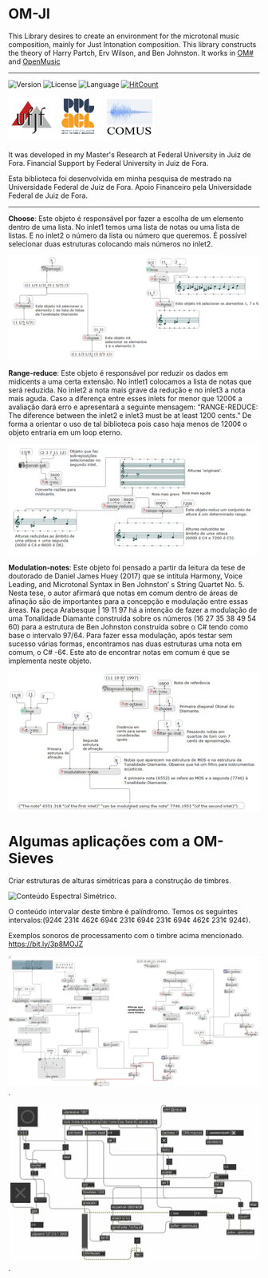 # OM-JI
This Library desires to create an environment for the microtonal music composition, mainly for Just Intonation composition. This library constructs the theory of Harry Partch, Erv Wilson, and Ben Johnston. It works in [OM#](https://github.com/cac-t-u-s/om-sharp) and [OpenMusic](https://github.com/openmusic-project/openmusic/releases)

---

![Version](https://img.shields.io/badge/version-1.0-green.svg?style=flat-square) ![License](https://img.shields.io/badge/license-GPL3-blue.svg?style=flat-square) ![Language](https://img.shields.io/badge/language-Lisp-yellow.svg?style=flat-square) [![HitCount](http://hits.dwyl.com/charlesneimog/om-ji.svg)](http://hits.dwyl.com/charlesneimog/om-ji)

![UFJF](https://github.com/charlesneimog/OM-Sieves/blob/master/Imagens/ufjf.png) ![PPGACL](https://github.com/charlesneimog/OM-Sieves/blob/master/Imagens/ppgacl.png) ![PPGACL](https://github.com/charlesneimog/OM-Sieves/blob/master/Imagens/comus.png)

It was developed in my Master's Research at Federal University in Juiz de Fora. Financial Support by Federal University in Juiz de Fora.

Esta biblioteca foi desenvolvida em minha pesquisa de mestrado na Universidade Federal de Juiz de Fora. Apoio Financeiro pela Universidade Federal de Juiz de Fora.

------

**Choose**: Este objeto é responsável por fazer a escolha de um elemento dentro de uma lista. No inlet1 temos uma lista de notas ou uma lista de listas. E no inlet2 o número da lista ou número que queremos. É possível selecionar duas estruturas colocando mais números no inlet2. 

![Choose](https://github.com/charlesneimog/OM-JI/blob/master/resources/Imagens/choose.png)

**Range-reduce**: Este objeto é responsável por reduzir os dados em midicents a uma certa extensão. No intlet1 colocamos a lista de notas que será reduzida. No inlet2 a nota mais grave da redução e no inlet3 a nota mais aguda. Caso a diferença entre esses inlets for menor que 1200¢ a avaliação dará erro e apresentará a seguinte mensagem: “RANGE-REDUCE: The diference between the inlet2 e inlet3 must be at least 1200 cents.” De forma a orientar o uso de tal biblioteca pois caso haja menos de 1200¢ o objeto entraria em um loop eterno.

![Range Reduce](https://github.com/charlesneimog/OM-JI/blob/master/resources/Imagens/Range%20Reduce.png)

**Modulation-notes**: Este objeto foi pensado a partir da leitura da tese de doutorado de Daniel James Huey (2017) que se intitula Harmony, Voice Leading, and Microtonal Syntax in Ben Johnston’ s String Quartet No. 5. Nesta tese, o autor afirmará que notas em comum dentro de áreas de afinação são de importantes para a concepção e modulação entre essas áreas. Na peça Arabesque | 19 11 97 há a intenção de fazer a modulação de uma Tonalidade Diamante construída sobre os números (16 27 35 38 49 54 60) para a estrutura de Ben Johnston construída sobre o C# tendo como base o intervalo 97/64. Para fazer essa modulação, após testar sem sucesso várias formas, encontramos nas duas estruturas uma nota em comum, o C# -6¢. Este ato de encontrar notas em comum é que se implementa neste objeto. 

![Modulation Notes](https://github.com/charlesneimog/OM-JI/blob/master/resources/Imagens/Modulations%20notes.png)



# Algumas aplicações com a OM-Sieves

Criar estruturas de alturas simétricas para a construção de timbres. 

![Conteúdo Espectral Simétrico](https://github.com/charlesneimog/OM-JI/blob/master/resources/Imagens/Conte%C3%BAdo%20espectral%20simetrica%20.png).

O conteúdo intervalar deste timbre é palíndromo. Temos os seguintes intervalos:(924¢ 231¢ 462¢ 694¢ 231¢ 694¢ 231¢ 694¢ 462¢ 231¢ 924¢).

Exemplos sonoros de processamento com o timbre acima mencionado. https://bit.ly/3p8MOJZ


![Patch em OM#](https://github.com/charlesneimog/OM-JI/blob/master/resources/Imagens/Change%20the%20partials%20of%20the%20timbre.png).

![Ressíntese no MAX/MSP](https://github.com/charlesneimog/OM-JI/blob/master/resources/Imagens/Exemplo%20no%20Max-MSP.png).
